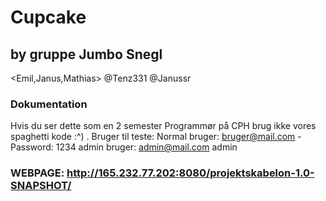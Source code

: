 # Cupcake

## by gruppe Jumbo Snegl 
<Emil,Janus,Mathias>
@Tenz331 @Janussr

### Dokumentation
Hvis du ser dette som en 2 semester Programmør på CPH brug ikke vores spaghetti kode :^)
.
Bruger til teste:
Normal bruger: bruger@mail.com - Password: 1234
admin bruger: admin@mail.com admin
### WEBPAGE: http://165.232.77.202:8080/projektskabelon-1.0-SNAPSHOT/
